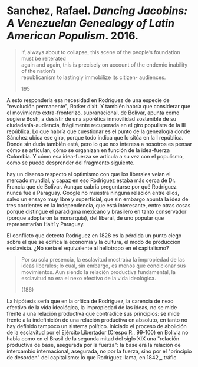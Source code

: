 # Sanchez, Rafael. _Dancing Jacobins: A Venezuelan Genealogy of Latin American Populism_. 2016.

> If, always about to collapse, this scene of the people’s foundation must be reiterated  
> again and again, this is precisely on account of the endemic inability of the nation’s  
> republicanism to lastingly immobilize its citizen- audiences.
> 
> 195

A esto respondería esa necesidad en Rodríguez de una especie de "revolución permanente", Rotker dixit. Y también habría que considerar que el movimiento extra-fronterizo, supranacional, de Bolívar, apunta como sugiere Bosh, a desistir de una aporética inmovilidad sostenible de su ciudadanía-audiencia, frágilmente recuperada en el giro populista de la III república. Lo que habría que cuestionar es el punto de la genealogía donde Sánchez ubica ese giro, porque todo indica que lo sitúa en la I república. Donde sin duda también está, pero lo que nos interesa a nosotros es pensar cómo se articulan, cómo se organizan en función de la idea-fuerza Colombia. Y cómo esa idea-fuerza se articula a su vez con el populismo, como se puede desprender del fragmento siguiente.


hay un disenso respecto al optimismo con que los liberales veían el mercado mundial, y capaz en eso Rodríguez estaba más cerca de Dr. Francia que de Bolívar. Aunque cabría preguntarse por qué Rodríguez nunca fue a Paraguay. Google no muestra ninguna relación entre ellos, salvo un ensayo muy libre y superficial, que sin embargo apunta la idea de tres corrientes en la Independencia, que está interesante, entre otras cosas porque distingue el paradigma mexicano y brasilero en tanto conservador (porque adoptaron la monarquía), del liberal, de uno popular que representarían Haití y Paraguay.


El conflicto que detecta Rodríguez en 1828 es la pérdida un punto ciego sobre el que se edifica la economía y la cultura, el modo de producción esclavista. ¿No sería el equivalente al heliotropo en el capitalismo?

> Por su sola presencia, la esclavitud mostraba la impropiedad de las ideas liberales; lo cual, sin embargo, es menos que condicionar sus movimientos. Aun siendo la relación productiva fundamental, la esclavitud no era el nexo efectivo de la vida ideológica.
> 
> (186)

La hipótesis sería que en la crítica de Rodríguez, la carencia de nexo efectivo de la vida ideológica, la impropiedad de las ideas, no se mide frente a una relación productiva que contradice sus principios: se mide frente a la indefinición de una relación productiva en absoluto, en tanto no hay definido tampoco un sistema político. Iniciado el proceso de abolición de la esclavitud por el Ejército Libertador (Crespo R., 99-100) en Bolivia no había como en el Brasil de la segunda mitad del siglo XIX una "relación productiva de base, asegurada por la fuerza": la base era la relación de intercambio internacional, asegurada, no por la fuerza, sino por el "principio de desorden" del capitalismo: lo que Rodríguez llama, en 1842,_ tráfic